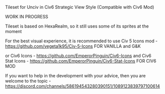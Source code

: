 
Tileset for Unciv in Civ6 Strategic View Style
(Compatible with Civ6 Mod)

WORK IN PROGRESS

Tileset is based on HexaRealm, so it still uses some of its sprites at the moment

For the best visual experience, it is recommended to use
Civ 5 Icons mod - https://github.com/vegeta1k95/Civ-5-Icons
FOR VANILLA and G&K

or Civ6 Icons - https://github.com/EmperorPinguin/Civ6-Icons
and Civ6 Stat Icons - https://github.com/EmperorPinguin/Civ6-Stat-Icons
FOR CIV6 MOD

If you want to help in the development with your advice, then you are welcome to the topic - https://discord.com/channels/586194543280390151/1089123839797100614
